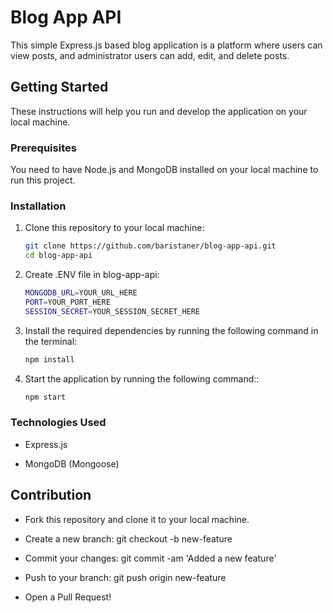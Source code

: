 # Blog App API

This simple Express.js based blog application is a platform where users can view posts, and administrator users can add, edit, and delete posts.

## Getting Started

These instructions will help you run and develop the application on your local machine.

### Prerequisites

You need to have Node.js and MongoDB installed on your local machine to run this project.

### Installation

1. Clone this repository to your local machine:

   ```bash
   git clone https://github.com/baristaner/blog-app-api.git
   cd blog-app-api

2. Create .ENV file in blog-app-api:

   ```bash
   MONGODB_URL=YOUR_URL_HERE
   PORT=YOUR_PORT_HERE
   SESSION_SECRET=YOUR_SESSION_SECRET_HERE
   ```
   
3. Install the required dependencies by running the following command in the terminal:

    ```bash
    npm install

4. Start the application by running the following command::

    ```bash
    npm start


### Technologies Used
* Express.js
  
* MongoDB (Mongoose)

## Contribution

* Fork this repository and clone it to your local machine.

* Create a new branch: git checkout -b new-feature
  
* Commit your changes: git commit -am 'Added a new feature'
  
* Push to your branch: git push origin new-feature

* Open a Pull Request!
    
